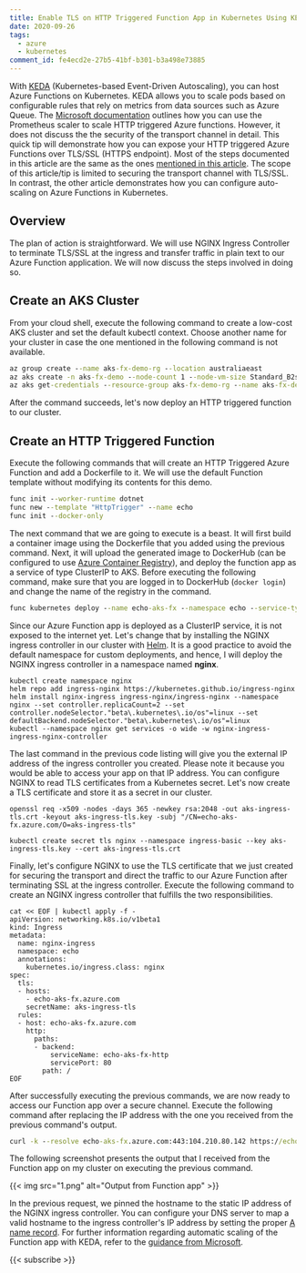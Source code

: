 ```yaml
---
title: Enable TLS on HTTP Triggered Function App in Kubernetes Using KEDA and NGINX
date: 2020-09-26
tags:
  - azure
  - kubernetes
comment_id: fe4ecd2e-27b5-41bf-b301-b3a498e73885
---
```


With [KEDA](https://keda.sh/) (Kubernetes-based Event-Driven Autoscaling), you can host Azure Functions on Kubernetes. KEDA allows you to scale pods based on configurable rules that rely on metrics from data sources such as Azure Queue. The [Microsoft documentation](https://docs.microsoft.com/en-us/azure/azure-functions/functions-kubernetes-keda) outlines how you can use the Prometheus scaler to scale HTTP triggered Azure functions. However, it does not discuss the the security of the transport channel in detail. This quick tip will demonstrate how you can expose your HTTP triggered Azure Functions over TLS/SSL (HTTPS endpoint). Most of the steps documented in this article are the same as the ones [mentioned in this article](https://dev.to/anirudhgarg_99/scale-up-and-down-a-http-triggered-function-app-in-kubernetes-using-keda-4m42). The scope of this article/tip is limited to securing the transport channel with TLS/SSL. In contrast, the other article demonstrates how you can configure auto-scaling on Azure Functions in Kubernetes.

## Overview

The plan of action is straightforward. We will use NGINX Ingress Controller to terminate TLS/SSL at the ingress and transfer traffic in plain text to our Azure Function application. We will now discuss the steps involved in doing so.

## Create an AKS Cluster

From your cloud shell, execute the following command to create a low-cost AKS cluster and set the default kubectl context. Choose another name for your cluster in case the one mentioned in the following command is not available.

```cmd
az group create --name aks-fx-demo-rg --location australiaeast
az aks create -n aks-fx-demo --node-count 1 --node-vm-size Standard_B2s --load-balancer-sku basic --node-osdisk-size 32 --resource-group aks-fx-demo-rg --generate-ssh-keys
az aks get-credentials --resource-group aks-fx-demo-rg --name aks-fx-demo
```

After the command succeeds, let's now deploy an HTTP triggered function to our cluster.

## Create an HTTP Triggered Function

Execute the following commands that will create an HTTP Triggered Azure Function and add a Dockerfile to it. We will use the default Function template without modifying its contents for this demo.

```cmd
func init --worker-runtime dotnet
func new --template "HttpTrigger" --name echo
func init --docker-only
```

The next command that we are going to execute is a beast. It will first build a container image using the Dockerfile that you added using the previous command. Next, it will upload the generated image to DockerHub (can be configured to use [Azure Container Registry](https://docs.microsoft.com/en-us/azure/container-registry/)), and deploy the function app as a service of type ClusterIP to AKS. Before executing the following command, make sure that you are logged in to DockerHub (`docker login`) and change the name of the registry in the command.

```cmd
func kubernetes deploy --name echo-aks-fx --namespace echo --service-type ClusterIP --registry rahulrai
```

Since our Azure Function app is deployed as a ClusterIP service, it is not exposed to the internet yet. Let's change that by installing the NGINX ingress controller in our cluster with [Helm](https://helm.sh/docs/intro/install/). It is a good practice to avoid the default namespace for custom deployments, and hence, I will deploy the NGINX ingress controller in a namespace named **nginx**.

```shell
kubectl create namespace nginx
helm repo add ingress-nginx https://kubernetes.github.io/ingress-nginx
helm install nginx-ingress ingress-nginx/ingress-nginx --namespace nginx --set controller.replicaCount=2 --set controller.nodeSelector."beta\.kubernetes\.io/os"=linux --set defaultBackend.nodeSelector."beta\.kubernetes\.io/os"=linux
kubectl --namespace nginx get services -o wide -w nginx-ingress-ingress-nginx-controller
```

The last command in the previous code listing will give you the external IP address of the ingress controller you created. Please note it because you would be able to access your app on that IP address. You can configure NGINX to read TLS certificates from a Kubernetes secret. Let's now create a TLS certificate and store it as a secret in our cluster.

```shell
openssl req -x509 -nodes -days 365 -newkey rsa:2048 -out aks-ingress-tls.crt -keyout aks-ingress-tls.key -subj "/CN=echo-aks-fx.azure.com/O=aks-ingress-tls"

kubectl create secret tls nginx --namespace ingress-basic --key aks-ingress-tls.key --cert aks-ingress-tls.crt
```

Finally, let's configure NGINX to use the TLS certificate that we just created for securing the transport and direct the traffic to our Azure Function after terminating SSL at the ingress controller. Execute the following command to create an NGINX ingress controller that fulfills the two responsibilities.

```shell
cat << EOF | kubectl apply -f -
apiVersion: networking.k8s.io/v1beta1
kind: Ingress
metadata:
  name: nginx-ingress
  namespace: echo
  annotations:
    kubernetes.io/ingress.class: nginx
spec:
  tls:
  - hosts:
    - echo-aks-fx.azure.com
    secretName: aks-ingress-tls
  rules:
  - host: echo-aks-fx.azure.com
    http:
      paths:
      - backend:
          serviceName: echo-aks-fx-http
          servicePort: 80
        path: /
EOF
```

After successfully executing the previous commands, we are now ready to access our Function app over a secure channel. Execute the following command after replacing the IP address with the one you received from the previous command's output.

```cmd
curl -k --resolve echo-aks-fx.azure.com:443:104.210.80.142 https://echo-aks-fx.azure.com/api/echo?name=JohnDoe
```

The following screenshot presents the output that I received from the Function app on my cluster on executing the previous command.

{{< img src="1.png" alt="Output from Function app" >}}

In the previous request, we pinned the hostname to the static IP address of the NGINX ingress controller. You can configure your DNS server to map a valid hostname to the ingress controller's IP address by setting the proper [A name record](https://www.cloudflare.com/learning/dns/dns-records/dns-a-record/). For further information regarding automatic scaling of the Function app with KEDA, refer to the [guidance from Microsoft](https://docs.microsoft.com/en-us/azure/azure-functions/functions-kubernetes-keda).

{{< subscribe >}}
